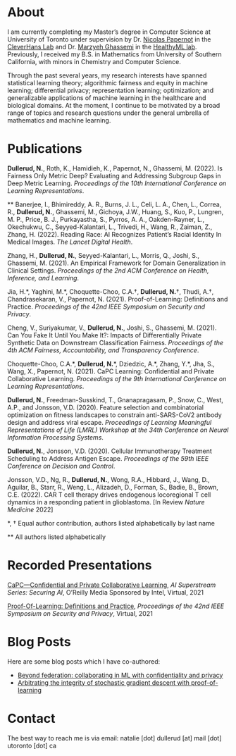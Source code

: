 # About
I am currently completing my Master’s degree in Computer Science at University of Toronto under supervision by Dr. [Nicolas Papernot](https://www.papernot.fr/) in the [CleverHans Lab](https://cleverhans-lab.github.io/) and Dr. [Marzyeh Ghassemi](https://healthyml.org/marzyeh/) in the [HealthyML lab](https://healthyml.org/). Previously, I received my B.S. in Mathematics from University of Southern California, with minors in Chemistry and Computer Science.

Through the past several years, my research interests have spanned statistical learning theory; algorithmic fairness and equity in machine learning; differential privacy; representation learning; optimization; and generalizable applications of machine learning in the healthcare and biological domains. At the moment, I continue to be motivated by a broad range of topics and research questions under the general umbrella of mathematics and machine learning.

# Publications
**Dullerud, N.**, Roth, K., Hamidieh, K., Papernot, N., Ghassemi, M. (2022). Is Fairness Only Metric Deep? Evaluating and Addressing Subgroup Gaps in Deep Metric Learning. *Proceedings of the 10th International Conference on Learning Representations*.

\*\* Banerjee, I., Bhimireddy, A. R., Burns, J. L., Celi, L. A., Chen, L., Correa, R., **Dullerud, N.**, Ghassemi, M., Gichoya, J.W., Huang, S., Kuo, P., Lungren, M. P., Price, B. J., Purkayastha, S., Pyrros, A. A., Oakden-Rayner, L., Okechukwu, C., Seyyed-Kalantari, L., Trivedi, H., Wang, R., Zaiman, Z., Zhang, H. (2022). Reading Race: AI Recognizes Patient’s Racial Identity In Medical Images. *The Lancet Digital Health*.

Zhang, H., **Dullerud, N.**, Seyyed-Kalantari, L., Morris, Q., Joshi, S., Ghassemi, M. (2021). An Empirical Framework for Domain Generalization in Clinical Settings. *Proceedings of the 2nd ACM Conference on Health, Inference, and Learning*. 

Jia, H.\*, Yaghini, M.\*, Choquette-Choo, C.A.†, **Dullerud, N.**†, Thudi, A.†, Chandrasekaran, V., Papernot, N. (2021). Proof-of-Learning: Definitions and Practice. *Proceedings of the 42nd IEEE Symposium on Security and Privacy*.

Cheng, V., Suriyakumar, V., **Dullerud, N.**, Joshi, S., Ghassemi, M. (2021). Can You Fake It Until You Make It?: Impacts of Differentially Private Synthetic Data on Downstream Classification Fairness. *Proceedings of the 4th ACM Fairness, Accountability, and Transparency Conference*.

Choquette-Choo, C.A.\*, **Dullerud, N.**\*, Dziedzic, A.\*, Zhang, Y.\*, Jha, S., Wang, X., Papernot, N. (2021). CaPC Learning: Confidential and Private Collaborative Learning. *Proceedings of the 9th International Conference on Learning Representations*.

**Dullerud, N.**, Freedman-Susskind, T., Gnanapragasam, P., Snow, C., West, A.P., and Jonsson, V.D. (2020). Feature selection and combinatorial optimization on fitness landscapes to constrain anti-SARS-CoV2 antibody design and address viral escape. *Proceedings of Learning Meaningful Representations of Life (LMRL) Workshop at the 34th Conference on Neural Information Processing Systems*.

**Dullerud, N.**, Jonsson, V.D. (2020). Cellular Immunotherapy Treatment Scheduling to Address Antigen Escape. *Proceedings of the 59th IEEE Conference on Decision and Control*.

Jonsson, V.D., Ng, R., **Dullerud, N.**, Wong, R.A., Hibbard, J., Wang, D., Aguilar, B., Starr, R., Weng, L., Alizadeh, D., Forman, S., Badie, B., Brown, C.E. (2022). CAR T cell therapy drives endogenous locoregional T cell dynamics in a responding patient in glioblastoma. [In Review *Nature Medicine* 2022]

\*, † Equal author contribution, authors listed alphabetically by last name

\*\* All authors listed alphabetically

# Recorded Presentations
[CaPC—Confidential and Private Collaborative Learning](https://www.oreilly.com/library/view/ai-superstream-series/0636920672319/), *AI Superstream Series: Securing AI*, O’Reilly Media Sponsored by Intel, Virtual, 2021

[Proof-Of-Learning: Definitions and Practice](https://www.youtube.com/watch?v=4h_76xTTPvk), *Proceedings of the 42nd IEEE Symposium on Security and Privacy*, Virtual, 2021

# Blog Posts
Here are some blog posts which I have co-authored:
* [Beyond federation: collaborating in ML with confidentiality and privacy](http://www.cleverhans.io/2021/05/01/capc.html)
* [Arbitrating the integrity of stochastic gradient descent with proof-of-learning](http://www.cleverhans.io/2021/07/30/pol.html)

# Contact
The best way to reach me is via email: natalie [dot] dullerud [at] mail [dot] utoronto [dot] ca
